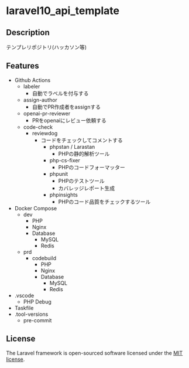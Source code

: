 # laravel10_api_template

## Description
テンプレリポジトリ(ハッカソン等)

## Features

- Github Actions
  - labeler
    - 自動でラベルを付与する
  - assign-author
    - 自動でPR作成者をassignする
  - openai-pr-reviewer
    - PRをopenaiにレビュー依頼する
  - code-check
    - reviewdog
      - コードをチェックしてコメントする
        - phpstan / Larastan
          - PHPの静的解析ツール
        - php-cs-fixer
          - PHPのコードフォーマッター
        - phpunit
          - PHPのテストツール
          - カバレッジレポート生成
        - phpinsights
          - PHPのコード品質をチェックするツール
- Docker Compose
  - dev
    - PHP
    - Nginx
    - Database
      - MySQL
      - Redis
  - prd
    - codebuild
      - PHP
      - Nginx
      - Database
        - MySQL
        - Redis
- .vscode
  - PHP Debug
- Taskfile
- .tool-versions
  - pre-commit

## License

The Laravel framework is open-sourced software licensed under the [MIT license](https://opensource.org/licenses/MIT).

